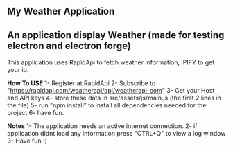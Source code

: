 
## My Weather Application
## An application display Weather (made for testing electron and electron forge)

This application uses RapidApi to fetch weather information, IPIFY to get your ip.

**How To USE**
1- Register at RapidApi
2- Subscribe to "https://rapidapi.com/weatherapi/api/weatherapi-com"
3- Get your Host and API keys
4- store these data in src/assets/js/main.js (the first 2 lines in the file)
5- run "npm install" to install all dependencies needed for the project
6- have fun.

**Notes**
1- The application needs an active internet connection.
2- if application didnt load any information press "CTRL+Q" to view a log window
3- Have fun :)